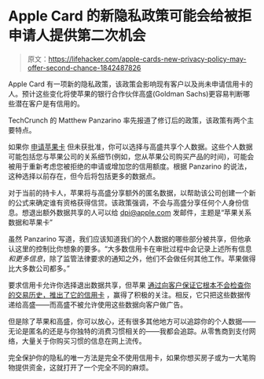 # Apple Card 的新隐私政策可能会给被拒申请人提供第二次机会

> 原文：<https://lifehacker.com/apple-cards-new-privacy-policy-may-offer-second-chance-1842487826>

Apple Card 有一项新的隐私政策，该政策会影响现有客户以及尚未申请信用卡的人。预计这些变化将使苹果的银行合作伙伴高盛(Goldman Sachs)更容易判断哪些潜在客户是有信用的。



TechCrunch 的 Matthew Panzarino 率先报道了修订后的政策，该政策有两个主要特点。

如果你 [申请苹果卡](https://lifehacker.com/is-apple-card-worth-it-1837042256) 但未获批准，你可以选择与高盛共享个人数据。这些个人数据可能包括您与苹果公司的关系细节(例如，您从苹果公司购买产品的时间)，可能会被用于重新考虑您被拒绝的申请或增加您的信用额度。根据 Panzarino 的说法，这种选择以前存在，但今后将包括更多的数据点。

对于当前的持卡人，苹果将与高盛分享额外的匿名数据，以帮助该公司创建一个新的公式来确定谁有资格获得信贷。该政策强调，不会与高盛分享任何个人身份信息。想退出额外数据共享的人可以给 dpi@apple.com 发邮件，主题是“苹果关系数据和苹果卡”

虽然 Panzarino 写道，我们应该知道我们的个人数据的哪些部分被共享，但他承认这里的控制比你想象的要多。“大多数信用卡在审批过程中会记录上述所有信息*和更多信息*，除了监管法律要求的通知之外，他们不会做任何其他工作。苹果做得比大多数公司都多。”

要求信用卡允许你选择退出数据共享，但苹果 [通过向客户保证它根本不会检查你的交易历史，推出了它的信用卡](https://finance.yahoo.com/news/apple-card-privacy-security-195046464.html) ，赢得了积极的关注。相反，它只把这些数据传递给高盛——而高盛不被允许使用这些数据向客户做广告。

但是除了苹果和高盛，你可以放心，还有很多其他地方可以追踪你的个人数据——无论是匿名的还是与你独特的消费习惯相关的——我都会追踪。从零售商到支付网络，大量关于你购买习惯的信息在网上流传。

完全保护你的隐私的唯一方法是完全不使用信用卡，如果你想买房子或为一大笔购物提供资金，这就打开了一个完全不同的麻烦。